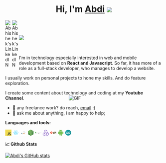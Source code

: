 <!-- ### Hi there 👋 -->
<h1 style="text-align:center">
Hi, I'm <a href="https://github.com/Abdi-01">Abdi</a> <img src="https://media.giphy.com/media/hvRJCLFzcasrR4ia7z/giphy.gif" width="25px">
</h1>

<a href="https://www.linkedin.com/in/abhisheknaiidu/" style="margin-right:20px">
  <img align="left" alt="Abhishek's LinkedIN" width="22px" src="https://raw.githubusercontent.com/peterthehan/peterthehan/master/assets/youtube.svg" />
</a>
<a href="https://www.linkedin.com/in/abhisheknaiidu/" style="margin-right:20px">
  <img align="left" alt="Abhishek's LinkedIN" width="22px" src="https://raw.githubusercontent.com/peterthehan/peterthehan/master/assets/linkedin.svg" />
</a>

<br/>
<br/>

![](https://visitor-badge.glitch.me/badge?page_id=Abdi-01.Abdi-01)

<br/>

I'm in technology especially interested in web and mobile development based on **React and Javascript**. So far, it has more of a role as a full-stack developer, who manages to develop a website.

I usually work on personal projects to hone my skills. And do feature exploration. 

I create some content about technology and coding at my **Youtube Channel**.
  <img align="right" alt="GIF" src="mabokCoding.png" width="300" />
  
- 💼 any freelance work? do reach, [email](mailto:alghifarfn@gmail.com) :)
- 💬 ask me about anything, i am happy to help;

**Languages and tools:**  

<code><img height="20" src="https://raw.githubusercontent.com/github/explore/80688e429a7d4ef2fca1e82350fe8e3517d3494d/topics/javascript/javascript.png"></code>
<code><img height="20" src="https://raw.githubusercontent.com/github/explore/80688e429a7d4ef2fca1e82350fe8e3517d3494d/topics/react/react.png"></code>
<code><img height="20" src="https://raw.githubusercontent.com/github/explore/5c058a388828bb5fde0bcafd4bc867b5bb3f26f3/topics/mysql/mysql.png"></code>
<code><img height="20" src="https://raw.githubusercontent.com/github/explore/80688e429a7d4ef2fca1e82350fe8e3517d3494d/topics/nodejs/nodejs.png"></code>
<code><img height="20" src="https://raw.githubusercontent.com/github/explore/80688e429a7d4ef2fca1e82350fe8e3517d3494d/topics/mongodb/mongodb.png"></code>
<code><img height="20" src="https://raw.githubusercontent.com/github/explore/80688e429a7d4ef2fca1e82350fe8e3517d3494d/topics/redux/redux.png"></code>
<code><img height="20" src="https://raw.githubusercontent.com/github/explore/80688e429a7d4ef2fca1e82350fe8e3517d3494d/topics/git/git.png"></code>
<code><img height="20" src="https://raw.githubusercontent.com/github/explore/80688e429a7d4ef2fca1e82350fe8e3517d3494d/topics/android/android.png"></code>
<code><img height="20" src="https://raw.githubusercontent.com/github/explore/80688e429a7d4ef2fca1e82350fe8e3517d3494d/topics/arduino/arduino.png"></code>

**📈 Github Stats**

[![Abdi's GitHub stats](https://github-readme-stats.vercel.app/api?username=Abdi-01&count_private=true&show_icons=true&theme=dark)](https://github.com/Abdi-01/github-readme-stats)
